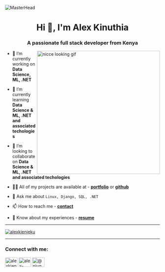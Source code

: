 ![MasterHead](https://camo.githubusercontent.com/069e3ef2850e722ccaef748bf8cdadafeed9fd4a9ee1436daebd7e820f4402a7/68747470733a2f2f666972656261736573746f726167652e676f6f676c65617069732e636f6d2f76302f622f666c6578692d636f64696e672e61707073706f742e636f6d2f6f2f64656d706769372d35323066386435662d363364342d343435332d383832322d6462633134396165323766382e6769663f616c743d6d6564696126746f6b656e3d39316330633762322d393363332d343032392d623031312d316138373033633537333064)
<h1 align="center">Hi 👋, I'm Alex Kinuthia</h1>
<h3 align="center">A passionate full stack developer from Kenya</h3>
<img align="right" alt="nicce looking gif" width="400" src="https://user-images.githubusercontent.com/74038190/212746035-d5c61762-973c-44c0-aec7-887f3b7690e3.gif">

- 🔭 I’m currently working on **Data Science, ML, .NET**

- 🌱 I’m currently learning **Data Science & ML, .NET and associated techologies**

- 👯 I’m looking to collaborate on **Data Science & ML, .NET and associated techologies**

- 👨‍💻 All of my projects are available at - [**portfolio**](https://script-savant.github.io/) or [**github**](https://github.com/Script-Savant)

- 💬 Ask me about `Linux, Django, SQL, .NET`

- 📫 How to reach me - [**contact**](https://script-savant.github.io/)

- 📄 Know about my experiences - [**resume**](https://script-savant.github.io/)

<hr>



<p align="left"> <a href="https://twitter.com/alexkienjeku" target="blank"><img src="https://img.shields.io/twitter/follow/alexkienjeku?logo=twitter&style=for-the-badge" alt="alexkienjeku" /></a> </p>


<hr>
<h3 align="left">Connect with me:</h3>
<p align="left">
<a href="https://twitter.com/alexkienjeku" target="blank"><img align="center" src="https://raw.githubusercontent.com/rahuldkjain/github-profile-readme-generator/master/src/images/icons/Social/twitter.svg" alt="alexkienjeku" height="30" width="40" /></a>
<a href="https://linkedin.com/in/alex-njuguna-k" target="blank"><img align="center" src="https://raw.githubusercontent.com/rahuldkjain/github-profile-readme-generator/master/src/images/icons/Social/linked-in-alt.svg" alt="alex-njuguna-k" height="30" width="40" /></a>
<a href="https://medium.com/@njugunakinuthia013" target="blank"><img align="center" src="https://raw.githubusercontent.com/rahuldkjain/github-profile-readme-generator/master/src/images/icons/Social/medium.svg" alt="@njugunakinuthia013" height="30" width="40" /></a>
</p>





